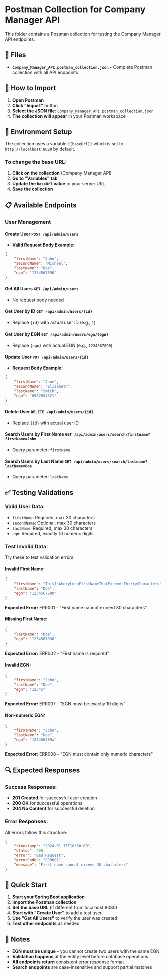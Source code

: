 # Postman Collection for Company Manager API

This folder contains a Postman collection for testing the Company Manager API endpoints.

## 📁 Files

- **`Company_Manager_API.postman_collection.json`** - Complete Postman collection with all API endpoints

## 🚀 How to Import

1. **Open Postman**
2. **Click "Import"** button
3. **Select the JSON file**: `Company_Manager_API.postman_collection.json`
4. **The collection will appear** in your Postman workspace

## 🔧 Environment Setup

The collection uses a variable `{{baseUrl}}` which is set to `http://localhost:8080` by default.

### To change the base URL:
1. **Click on the collection** (Company Manager API)
2. **Go to "Variables" tab**
3. **Update the `baseUrl` value** to your server URL
4. **Save the collection**

## 📋 Available Endpoints

### **User Management**

#### **Create User** `POST /api/admin/users`
- **Valid Request Body Example:**
```json
{
    "firstName": "John",
    "secondName": "Michael",
    "lastName": "Doe",
    "egn": "1234567890"
}
```

#### **Get All Users** `GET /api/admin/users`
- No request body needed

#### **Get User by ID** `GET /api/admin/users/{id}`
- Replace `{id}` with actual user ID (e.g., `1`)

#### **Get User by EGN** `GET /api/admin/users/egn/{egn}`
- Replace `{egn}` with actual EGN (e.g., `1234567890`)

#### **Update User** `PUT /api/admin/users/{id}`
- **Request Body Example:**
```json
{
    "firstName": "Jane",
    "secondName": "Elizabeth",
    "lastName": "Smith",
    "egn": "0987654321"
}
```

#### **Delete User** `DELETE /api/admin/users/{id}`
- Replace `{id}` with actual user ID

#### **Search Users by First Name** `GET /api/admin/users/search/firstname?firstName=John`
- Query parameter: `firstName`

#### **Search Users by Last Name** `GET /api/admin/users/search/lastname?lastName=Doe`
- Query parameter: `lastName`

## ✅ Testing Validations

### **Valid User Data:**
- `firstName`: Required, max 30 characters
- `secondName`: Optional, max 30 characters
- `lastName`: Required, max 30 characters
- `egn`: Required, exactly 10 numeric digits

### **Test Invalid Data:**
Try these to test validation errors:

#### **Invalid First Name:**
```json
{
    "firstName": "ThisIsAVeryLongFirstNameThatExceedsThirtyCharacters",
    "lastName": "Doe",
    "egn": "1234567890"
}
```
**Expected Error:** ERR001 - "First name cannot exceed 30 characters"

#### **Missing First Name:**
```json
{
    "lastName": "Doe",
    "egn": "1234567890"
}
```
**Expected Error:** ERR002 - "First name is required"

#### **Invalid EGN:**
```json
{
    "firstName": "John",
    "lastName": "Doe",
    "egn": "12345"
}
```
**Expected Error:** ERR007 - "EGN must be exactly 10 digits"

#### **Non-numeric EGN:**
```json
{
    "firstName": "John",
    "lastName": "Doe",
    "egn": "123456789a"
}
```
**Expected Error:** ERR008 - "EGN must contain only numeric characters"

## 🔍 Expected Responses

### **Success Responses:**
- **201 Created** for successful user creation
- **200 OK** for successful operations
- **204 No Content** for successful deletion

### **Error Responses:**
All errors follow this structure:
```json
{
    "timestamp": "2024-01-15T10:30:00",
    "status": 400,
    "error": "Bad Request",
    "errorCode": "ERR001",
    "message": "First name cannot exceed 30 characters"
}
```

## 🚀 Quick Start

1. **Start your Spring Boot application**
2. **Import the Postman collection**
3. **Set the base URL** (if different from localhost:8080)
4. **Start with "Create User"** to add a test user
5. **Use "Get All Users"** to verify the user was created
6. **Test other endpoints** as needed

## 📝 Notes

- **EGN must be unique** - you cannot create two users with the same EGN
- **Validation happens** at the entity level before database operations
- **All endpoints return** consistent error response format
- **Search endpoints** are case-insensitive and support partial matches
